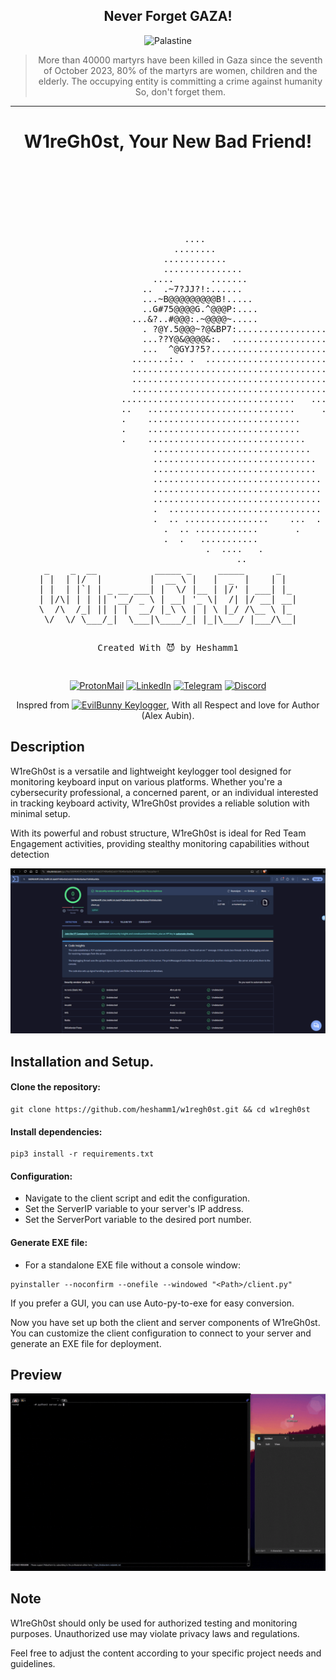 <div align="center">

## Never Forget GAZA!

![Palastine](https://media.giphy.com/media/ZQljFDYDmmLH3H7lYy/giphy.gif)

> More than 40000 martyrs have been killed in Gaza since the seventh of October 2023, 80% of the martyrs are women, children and the elderly.
The occupying entity is committing a crime against humanity So, don't forget them.

---

# W1reGh0st, Your New Bad Friend!
</div> 


<div align="center">
  <pre>
                                                                  .                                 
                                                                .::::::.                            
                                                                .::::....::.                         
                                                                .::.       .:.                       
                                                                .::           .                      
                                                                .::                                  
                                                                .::                                  
                                 ....                            ::                                  
                               ........                          ::                                  
                             ............                        :.                                  
                             ...............                     :.                                  
                           ....       .......                    :.                                  
                         ..  .~7?JJ?!:......                     :.                                  
                         ...~B@@@@@@@@@B!.....                   .:                                  
                         ..G#75@@@@G.^@@@P:....                  .:                                  
                       ...&?..#@@@:.~@@@@~.....              ....:.                                 
                         . ?@Y.5@@@~?@&BP7:......................:..                                
                         ...??Y@&@@@@&:.  .......................:...                               
                         ...  ^@GYJ?5?...........................:...                               
                       .......:.. .  ...........................:...                               
                       ........................................ :...                               
                       ......................................... :...                               
                       ...................................... .. :...                               
                     .................................   ...  . :..                                
                     ..   ............................     .  . :.                                 
                     .    .............................       . ..                                 
                     .    .............................         ..                                 
                     .    ..............................        .:                                 
                           ..............................       .:                                 
                           ...............................      .:                                 
                           ...............................       :                                 
                           ................................      :.                                
                           ................................      :.                                
                           ................................      :.                                
                           .  .............................      .                                 
                           .  .. ................    ...  .                                         
                             .  .. ............       .                                            
                             .  .   ...........                                                    
                                     .  ....   .                                                    
                                         ..             
 _    _  __           _____ _     _____      _   
| |  | |/  |         |  __ \ |   |  _  |    | |  
| |  | |`| | _ __ ___| |  \/ |__ | |/' | ___| |_ 
| |/\| | | || '__/ _ \ | __| '_ \|  /| |/ __| __|
\  /\  /_| || | |  __/ |_\ \ | | \ |_/ /\__ \ |_ 
 \/  \/ \___/_|  \___|\____/_| |_|\___/ |___/\__|

Created With &#x1F608; by Heshamm1    
  </pre>
</div>

<div align="center">
    
[![ProtonMail](https://img.shields.io/badge/ProtonMail-Email%20Me-red)](mailto:0xsh1vv@proton.me)
[![LinkedIn](https://img.shields.io/badge/LinkedIn-Profile-blue)](https://www.linkedin.com/in/heshamm1/)
[![Telegram](https://img.shields.io/badge/Telegram-Chat-blue)](https://t.me/sh1vv1)
[![Discord](https://img.shields.io/badge/Discord-Chat-green)](https://discord.gg/SxHbbCBP)
  
</div> 

<div align="center">

Inspred from [![EvilBunny Keylogger]()](https://github.com/alexAubin/evilBunnyTrojan), With all Respect and love for Author (Alex Aubin).

</div>

## Description
W1reGh0st is a versatile and lightweight keylogger tool designed for monitoring keyboard input on various platforms. Whether you're a cybersecurity professional, a concerned parent, or an individual interested in tracking keyboard activity, W1reGh0st provides a reliable solution with minimal setup.

With its powerful and robust structure, W1reGh0st is ideal for Red Team Engagement activities, providing stealthy monitoring capabilities without detection

<div align="center">
  
![VT Review](https://github.com/heshamm1/w1regh0st/blob/main/Media/VT-review.png)

</div>

## Installation and Setup. 

#### Clone the repository:
```
git clone https://github.com/heshamm1/w1regh0st.git && cd w1regh0st
```
#### Install dependencies:
```
pip3 install -r requirements.txt
```
#### Configuration:
  * Navigate to the client script and edit the configuration.
  * Set the ServerIP variable to your server's IP address.
  * Set the ServerPort variable to the desired port number.

#### Generate EXE file:
* For a standalone EXE file without a console window:
```
pyinstaller --noconfirm --onefile --windowed "<Path>/client.py"
```
If you prefer a GUI, you can use Auto-py-to-exe for easy conversion. 

Now you have set up both the client and server components of W1reGh0st. You can customize the client configuration to connect to your server and generate an EXE file for deployment.

## Preview
![Test](https://github.com/heshamm1/w1regh0st/blob/main/Media/W1regh0st.gif) 


## Note
W1reGh0st should only be used for authorized testing and monitoring purposes. Unauthorized use may violate privacy laws and regulations.

Feel free to adjust the content according to your specific project needs and guidelines.

